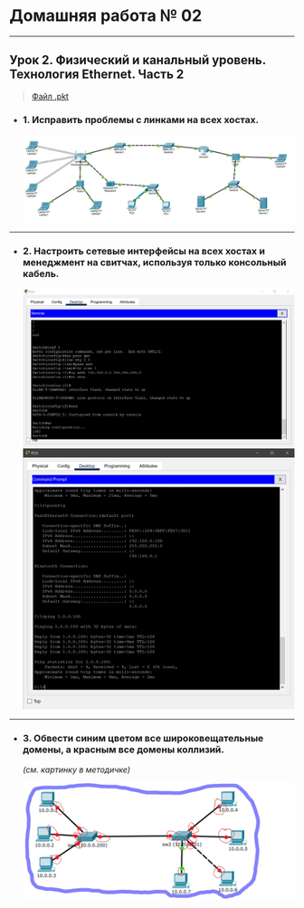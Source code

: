 # Домашняя работа № 02
-------------------------------
## Урок 2. Физический и канальный уровень. Технология Ethernet. Часть 2

> [Файл .pkt](SmirnovAV_lesson_02.pkt)

- ### 1. Исправить проблемы с линками на всех хостах.

    ![Screenshot](Screenshot_0.jpg "Link")
-------------------------------
- ### 2. Настроить сетевые интерфейсы на всех хостах и менеджмент на свитчах, используя только консольный кабель.

    ![Screenshot](Screenshot_1.jpg "Terminal")</br>
    ![Screenshot](Screenshot_2.jpg "Telnet")
-------------------------------
- ### 3. Обвести синим цветом все широковещательные домены, а красным все домены коллизий.
    *(см. картинку в методичке)*
    
    ![Screenshot](Screenshot_3.jpg "Domen")
